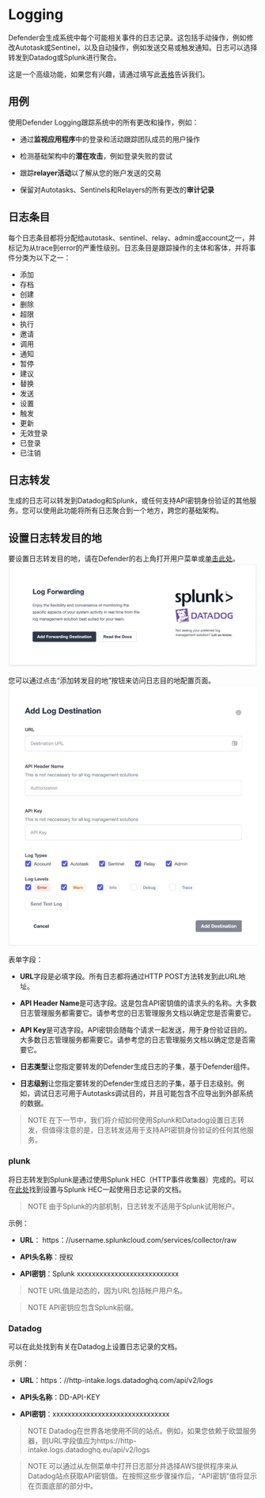 # Logging
Defender会生成系统中每个可能相关事件的日志记录。这包括手动操作，例如修改Autotask或Sentinel，以及自动操作，例如发送交易或触发通知。日志可以选择转发到Datadog或Splunk进行聚合。

这是一个高级功能，如果您有兴趣，请通过填写此[表格](https://zpl.in/defender-inquiry)告诉我们。

## 用例
使用Defender Logging跟踪系统中的所有更改和操作，例如：

* 通过**监视应用程序**中的登录和活动跟踪团队成员的用户操作

* 检测基础架构中的**潜在攻击**，例如登录失败的尝试

* 跟踪**relayer活动**以了解从您的账户发送的交易

* 保留对Autotasks、Sentinels和Relayers的所有更改的**审计记录**

## 日志条目
每个日志条目都将分配给autotask、sentinel、relay、admin或account之一，并标记为从trace到error的严重性级别。日志条目是跟踪操作的主体和客体，并将事件分类为以下之一：

* 添加
* 存档
* 创建
* 删除
* 超限
* 执行
* 邀请
* 调用
* 通知
* 暂停
* 建议
* 替换
* 发送
* 设置
* 触发
* 更新
* 无效登录
* 已登录
* 已注销

## 日志转发
生成的日志可以转发到Datadog和Splunk，或任何支持API密钥身份验证的其他服务。您可以使用此功能将所有日志聚合到一个地方，跨您的基础架构。

## 设置日志转发目的地
要设置日志转发目的地，请在Defender的右上角打开用户菜单或[单击此处](https://defender.openzeppelin.com/#/logs/forwarding)。
![logging-1.png](img/logging-1.png)

您可以通过点击“添加转发目的地”按钮来访问日志目的地配置页面。
![logging-2.png](img/logging-2.png)

表单字段：

* **URL**字段是必填字段。所有日志都将通过HTTP POST方法转发到此URL地址。

* **API Header Name**是可选字段。这是包含API密钥值的请求头的名称。大多数日志管理服务都需要它。请参考您的日志管理服务文档以确定您是否需要它。

* **API Key**是可选字段。API密钥会随每个请求一起发送，用于身份验证目的。大多数日志管理服务都需要它。请参考您的日志管理服务文档以确定您是否需要它。

* **日志类型**让您指定要转发的Defender生成日志的子集，基于Defender组件。

* **日志级别**让您指定要转发的Defender生成日志的子集，基于日志级别。例如，调试日志可用于Autotasks调试目的，并且可能包含不应导出到外部系统的数据。

> NOTE
在下一节中，我们将介绍如何使用Splunk和Datadog设置日志转发，但值得注意的是，日志转发适用于支持API密钥身份验证的任何其他服务。

### plunk
将日志转发到Splunk是通过使用Splunk HEC（HTTP事件收集器）完成的。可以在[此处](https://docs.splunk.com/Documentation/Splunk/latest/Data/UsetheHTTPEventCollector)找到设置与Splunk HEC一起使用日志记录的文档。

> NOTE
由于Splunk的内部机制，日志转发不适用于Splunk试用帐户。

示例：

* **URL**：
https：//username.splunkcloud.com/services/collector/raw

* **API头名称**：授权

* **API密钥**：Splunk xxxxxxxxxxxxxxxxxxxxxxxxxxx

> NOTE
URL值是动态的，因为URL包括帐户用户名。

> NOTE
API密钥应包含Splunk前缀。

### Datadog
可以在此处找到有关在Datadog上设置日志记录的文档。

示例：

* **URL**：https：//http-intake.logs.datadoghq.com/api/v2/logs

* **API头名称**：DD-API-KEY

* **API密钥**：xxxxxxxxxxxxxxxxxxxxxxxxxxxxxxx

> NOTE
Datadog在世界各地使用不同的站点。例如，如果您依赖于欧盟服务器，则URL字段值应为https://http-intake.logs.datadoghq.eu/api/v2/logs

> NOTE
可以通过从左侧菜单中打开日志部分并选择AWS提供程序来从Datadog站点获取API密钥值。在按照这些步骤操作后，“API密钥”值将显示在页面底部的部分中。